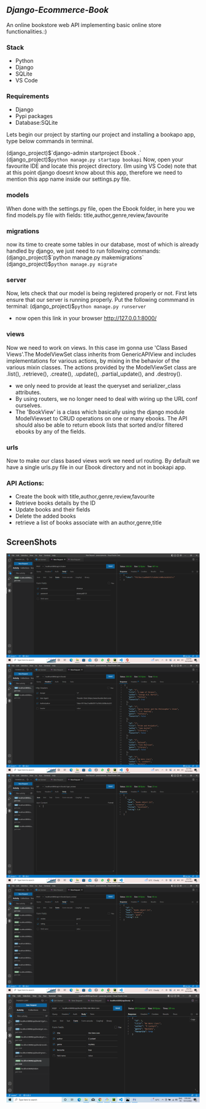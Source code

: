 ## _Django-Ecommerce-Book_
<p>An online bookstore web API implementing basic online store functionalities.:) </p>

 ### Stack
- Python
- Django
- SQLite
- VS Code

### Requirements
* Django 
* Pypi packages
* Database:SQLite

<p>Lets begin our project by starting our project and installing a bookapo app, type below commands in terminal. </p>

(django_project)$`django-admin startproject Ebook .`
(django_project)$`python manage.py startapp bookapi`
Now, open your favourite IDE and locate this project directory. (Im using VS Code) note that at this point django doesnt know about this app, therefore we need to mention this app name inside our settings.py file.
### models
When done with the settings.py file, open the Ebook folder, in here you we find models.py file with fields: title,author,genre,review,favourite
### migrations 
now its time to create some tables in our database, most of which is already handled by django, we just need to run following commands:
(django_project)$`python manage.py makemigrations`
(django_project)$`python manage.py migrate`
### server
Now, lets check that our model is being registered properly or not. First lets ensure that our server is running properly. Put the following commmand in terminal:
(django_project)$`python manage.py runserver`
* now open this link in your browser http://127.0.0.1:8000/
### views
Now we need to work on views. In this case im gonna use 'Class Based Views'.The ModelViewSet class inherits from GenericAPIView and includes implementations for various actions, by mixing in the behavior of the various mixin classes.
The actions provided by the ModelViewSet class are .list(), .retrieve(), .create(), .update(), .partial_update(), and .destroy().
* we only need to provide at least the queryset and serializer_class attributes.
* By using routers, we no longer need to deal with wiring up the URL conf ourselves.
* The 'BookView' is a class which basically using the django module ModelViewset to CRUD operations on one or many ebooks. The API should also be able to
return ebook lists that sorted and/or filtered ebooks by any of the fields.

### urls
Now to make our class based views work we need url routing. By default we have a single urls.py file in our Ebook directory and not in bookapi app.


### API Actions:

* Create the book with title,author,genre,review,favourite
* Retrieve books details by the ID
* Update books and their fields
* Delete the added books
* retrieve a list of books associate with an author,genre,title

## ScreenShots
![](https://github.com/AiswaryaDinil/Ebook/blob/master/images/Screenshot%201.png)
![](https://github.com/AiswaryaDinil/Ebook/blob/master/images/Screenshot%202.png)
![](https://github.com/AiswaryaDinil/Ebook/blob/master/images/Screenshot%203.png)
![](https://github.com/AiswaryaDinil/Ebook/blob/master/images/Screenshot%204.png)
![](https://github.com/AiswaryaDinil/Ebook/blob/master/images/Screenshot%205.png)
